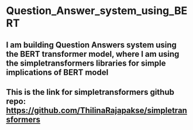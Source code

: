 # Question_Answer_system_using_BERT
## I am building Question Answers system using the BERT transformer model, where I am using the simpletransformers libraries for simple implications of BERT model
## This is the link for simpletransformers github repo: https://github.com/ThilinaRajapakse/simpletransformers
